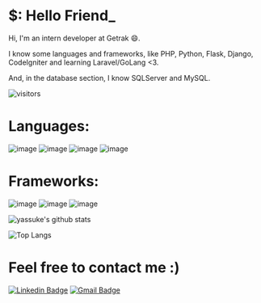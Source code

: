 # $: Hello Friend_

Hi, I'm an intern developer at Getrak :smile:.

I know some languages and frameworks, like PHP, Python, Flask, Django, CodeIgniter and learning Laravel/GoLang <3.

And, in the database section, I know SQLServer and MySQL.

![visitors](https://visitor-badge.laobi.icu/badge?page_id=yassuke)

# Languages:

![image](https://img.icons8.com/color/48/000000/python.png)
![image](https://img.icons8.com/dusk/48/000000/php-logo.png)
![image](https://img.icons8.com/color/48/000000/golang.png)
![image](https://img.icons8.com/color/48/000000/java-duke-logo.png)

# Frameworks:
![image](https://img.icons8.com/color/48/000000/django.png)
![image](https://www.vectorlogo.zone/logos/pocoo_flask/pocoo_flask-ar21.svg)
![image](https://img.icons8.com/ios-filled/50/fa314a/laravel.png)

![yassuke's github stats](https://github-readme-stats.vercel.app/api?username=yassuke&theme=dark)

![Top Langs](https://github-readme-stats.vercel.app/api/top-langs/?username=yassuke&hide=vimscript&layout=compact&theme=dark)

# Feel free to contact me :)

[![Linkedin Badge](https://img.shields.io/badge/-Thiago_Martins-blue?style=flat-square&logo=Linkedin&logoColor=white&link=https://www.linkedin.com/in/thiagoo-martinss)](https://www.linkedin.com/in/thiagoo-martinss)
[![Gmail Badge](https://img.shields.io/badge/-thiagom.devsec@gmail.com-c14438?style=flat-square&logo=Gmail&logoColor=white&link=mailto:ishagupta2103@gmail.com)](mailto:thiagom.devsec@gmail.com)
